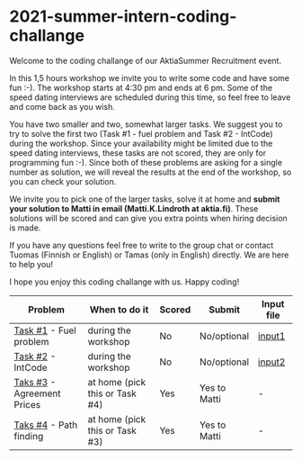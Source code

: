 # 2021-summer-intern-coding-challange

Welcome to the coding challange of our AktiaSummer Recruitment event.

In this 1,5 hours workshop we invite you to write some code and have some fun :-). The workshop starts at 4:30 pm and ends at 6 pm. Some of the speed dating interviews are scheduled during this time, so feel free to leave and come back as you wish.

You have two smaller and two, somewhat larger tasks. We suggest you to try to solve the first two (Task #1 - fuel problem and Task #2 - IntCode) during the workshop. Since your availability might be limited due to the speed dating interviews, these tasks are not scored, they are only for programming fun :-). Since both of these problems are asking for a single number as solution, we will reveal the results at the end of the workshop, so you can check your solution.

We invite you to pick one of the larger tasks, solve it at home and **submit your solution to Matti in email (Matti.K.Lindroth at aktia.fi)**. These solutions will be scored and can give you extra points when hiring decision is made.

If you have any questions feel free to write to the group chat or contact Tuomas (Finnish or English) or Tamas (only in English) directly. We are here to help you!

I hope you enjoy this coding challange with us. Happy coding!

|Problem                                                | When to do it                  | Scored | Submit       | Input file
---                                                     | ---                            | ---    | ---          | ---
|[Task #1](workshop_task1.pdf) - Fuel problem           | during the workshop            | No     | No/optional  | [input1](workshopInput1.txt)
|[Task #2](workshop_task2.pdf) - IntCode                | during the workshop            | No     | No/optional  | [input2](workshopInput2.txt)
|[Taks #3](Programming_task3_en.pdf) - Agreement Prices | at home (pick this or Task #4) | Yes    | Yes to Matti | -
|[Taks #4](Programming_task4_en.pdf) - Path finding     | at home (pick this or Task #3) | Yes    | Yes to Matti | -
